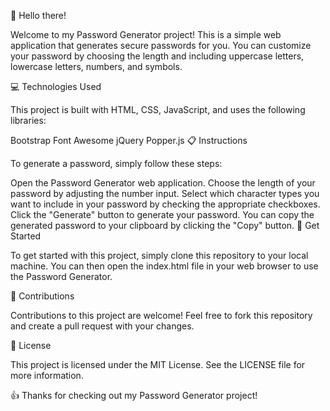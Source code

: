 👋 Hello there!

Welcome to my Password Generator project! This is a simple web application that generates secure passwords for you. You can customize your password by choosing the length and including uppercase letters, lowercase letters, numbers, and symbols.

💻 Technologies Used

This project is built with HTML, CSS, JavaScript, and uses the following libraries:

Bootstrap
Font Awesome
jQuery
Popper.js
📋 Instructions

To generate a password, simply follow these steps:

Open the Password Generator web application.
Choose the length of your password by adjusting the number input.
Select which character types you want to include in your password by checking the appropriate checkboxes.
Click the "Generate" button to generate your password.
You can copy the generated password to your clipboard by clicking the "Copy" button.
🚀 Get Started

To get started with this project, simply clone this repository to your local machine. You can then open the index.html file in your web browser to use the Password Generator.

🤖 Contributions

Contributions to this project are welcome! Feel free to fork this repository and create a pull request with your changes.

📝 License

This project is licensed under the MIT License. See the LICENSE file for more information.

👍 Thanks for checking out my Password Generator project!
